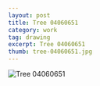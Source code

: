 ```yaml
---
layout: post
title: Tree 04060651
category: work
tag: drawing
excerpt: Tree 04060651
thumb: tree-04060651.jpg
---
```


<p><img src="{{ site.file }}/work/tree-04060651.jpg" alt="Tree 04060651"></p>